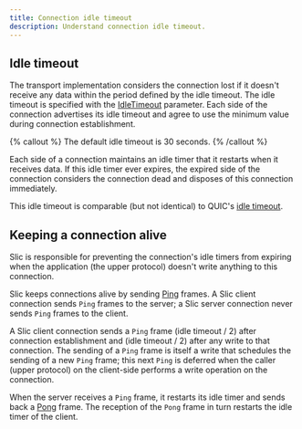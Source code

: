 ```yaml
---
title: Connection idle timeout
description: Understand connection idle timeout.
---
```


## Idle timeout

The transport implementation considers the connection lost if it doesn't receive any data within the period defined by
the idle timeout. The idle timeout is specified with the [IdleTimeout][connection-parameters] parameter. Each side of
the connection advertises its idle timeout and agree to use the minimum value during connection establishment.

{% callout %}
The default idle timeout is 30 seconds.
{% /callout %}

Each side of a connection maintains an idle timer that it restarts when it receives data. If this idle timer ever
expires, the expired side of the connection considers the connection dead and disposes of this connection immediately.

This idle timeout is comparable (but not identical) to QUIC's [idle timeout][QUIC idle timeout].

## Keeping a connection alive

Slic is responsible for preventing the connection's idle timers from expiring when the application (the upper protocol)
doesn't write anything to this connection.

Slic keeps connections alive by sending [Ping] frames. A Slic client connection sends `Ping` frames to the server; a
Slic server connection never sends `Ping` frames to the client.

A Slic client connection sends a `Ping` frame (idle timeout / 2) after connection establishment and (idle timeout / 2)
after any write to that connection. The sending of a `Ping` frame is itself a write that schedules the sending of a new
`Ping` frame; this next `Ping` is deferred when the caller (upper protocol) on the client-side performs a write
operation on the connection.

When the server receives a `Ping` frame, it restarts its idle timer and sends back a [Pong] frame. The reception of the
`Pong` frame in turn restarts the idle timer of the client.

[connection-parameters]: connection-establishment#connection-establishment-parameters
[Ping]: protocol-frames#ping-frame
[Pong]: protocol-frames#pong-frame
[QUIC idle timeout]: https://www.rfc-editor.org/rfc/rfc9000.html#name-idle-timeout
